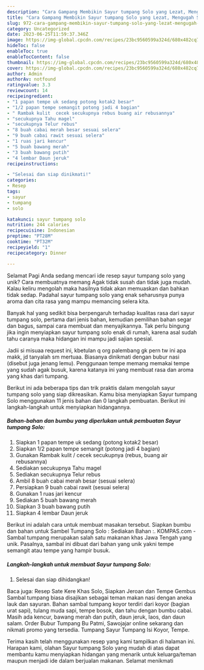 ```yaml
---
description: "Cara Gampang Membikin Sayur tumpang Solo yang Lezat, Mengugah Selera"
title: "Cara Gampang Membikin Sayur tumpang Solo yang Lezat, Mengugah Selera"
slug: 972-cara-gampang-membikin-sayur-tumpang-solo-yang-lezat-mengugah-selera
category: Uncategorized
date: 2023-06-25T11:59:37.346Z
image: https://img-global.cpcdn.com/recipes/23bc9560599a324d/680x482cq70/sayur-tumpang-solo-foto-resep-utama.jpg
hideToc: false
enableToc: true
enableTocContent: false
thumbnail: https://img-global.cpcdn.com/recipes/23bc9560599a324d/680x482cq70/sayur-tumpang-solo-foto-resep-utama.jpg
cover: https://img-global.cpcdn.com/recipes/23bc9560599a324d/680x482cq70/sayur-tumpang-solo-foto-resep-utama.jpg
author: Admin
authorAv: notfound
ratingvalue: 3.3
reviewcount: 14
recipeingredient:
- "1 papan tempe uk sedang potong kotak2 besar"
- "1/2 papan tempe semangit potong jadi 4 bagian"
- " Rambak kulit  cecek secukupnya rebus buang air rebusannya"
- "secukupnya Tahu magel"
- "secukupnya Telur rebus"
- "8 buah cabai merah besar sesuai selera"
- "9 buah cabai rawit sesuai selera"
- "1 ruas jari kencur"
- "5 buah bawang merah"
- "3 buah bawang putih"
- "4 lembar Daun jeruk"
recipeinstructions:

- "Selesai dan siap dinikmati!"
categories:
- Resep
tags:
- sayur
- tumpang
- solo

katakunci: sayur tumpang solo 
nutrition: 244 calories
recipecuisine: Indonesian
preptime: "PT28M"
cooktime: "PT32M"
recipeyield: "1"
recipecategory: Dinner

---
```



Selamat Pagi Anda sedang mencari ide resep sayur tumpang solo yang unik? Cara membuatnya memang Agak tidak susah dan tidak juga mudah. Kalau keliru mengolah maka hasilnya tidak akan memuaskan dan bahkan tidak sedap. Padahal sayur tumpang solo yang enak seharusnya punya aroma dan cita rasa yang mampu memancing selera kita.


Banyak hal yang sedikit bisa berpengaruh terhadap kualitas rasa dari sayur tumpang solo, pertama dari jenis bahan, kemudian pemilihan bahan segar dan bagus, sampai cara membuat dan menyajikannya. Tak perlu bingung jika ingin menyiapkan sayur tumpang solo enak di rumah, karena asal sudah tahu caranya maka hidangan ini mampu jadi sajian spesial.

Jadii si misuaa request ini, kbetulan q org palembang gk pern tw ini apa makk, jd tanyalah sm mertuaa. Biasanya dinikmati dengan bubur nasi (disebut juga jenang lemu). Penggunaan tempe memang memakai tempe yang sudah agak busuk, karena katanya ini yang membuat rasa dan aroma yang khas dari tumpang.


Berikut ini ada beberapa tips dan trik praktis dalam mengolah sayur tumpang solo yang siap dikreasikan. Kamu bisa menyiapkan Sayur tumpang Solo menggunakan 11 jenis bahan dan 0 langkah pembuatan. Berikut ini langkah-langkah untuk menyiapkan hidangannya.

<!--inarticleads1-->

##### Bahan-bahan dan bumbu yang diperlukan untuk pembuatan Sayur tumpang Solo:

1. Siapkan 1 papan tempe uk sedang (potong kotak2 besar)
1. Siapkan 1/2 papan tempe semangit (potong jadi 4 bagian)
1. Gunakan  Rambak kulit / cecek secukupnya (rebus, buang air rebusannya)
1. Sediakan secukupnya Tahu magel
1. Sediakan secukupnya Telur rebus
1. Ambil 8 buah cabai merah besar (sesuai selera)
1. Persiapkan 9 buah cabai rawit (sesuai selera)
1. Gunakan 1 ruas jari kencur
1. Sediakan 5 buah bawang merah
1. Siapkan 3 buah bawang putih
1. Siapkan 4 lembar Daun jeruk


Berikut ini adalah cara untuk membuat masakan tersebut. Siapkan bumbu dan bahan untuk Sambel Tumpang Solo : Sediakan Bahan :. KOMPAS.com - Sambal tumpang merupakan salah satu makanan khas Jawa Tengah yang unik. Pasalnya, sambal ini dibuat dari bahan yang unik yakni tempe semangit atau tempe yang hampir busuk. 

<!--inarticleads2-->

##### Langkah-langkah untuk membuat Sayur tumpang Solo:


1. Selesai dan siap dihidangkan!

Baca juga: Resep Sate Kere Khas Solo, Siapkan Jeroan dan Tempe Gembus Sambal tumpang biasa disajikan sebagai teman makan nasi dengan aneka lauk dan sayuran. Bahan sambal tumpang koyor terdiri dari koyor (bagian urat sapi), tulang muda sapi, tempe bosok, dan tahu dengan bumbu cabai. Masih ada kencur, bawang merah dan putih, daun jeruk, laos, dan daun salam. Order Bubur Tumpang Bu Patmi, Sawojajar online sekarang dan nikmati promo yang tersedia. Tumpang Sayur Tumpang Isi Koyor, Tempe. 

Terima kasih telah menggunakan resep yang kami tampilkan di halaman ini. Harapan kami, olahan Sayur tumpang Solo yang mudah di atas dapat membantu kamu menyiapkan hidangan yang menarik untuk keluarga/teman maupun menjadi ide dalam berjualan makanan. Selamat menikmati
